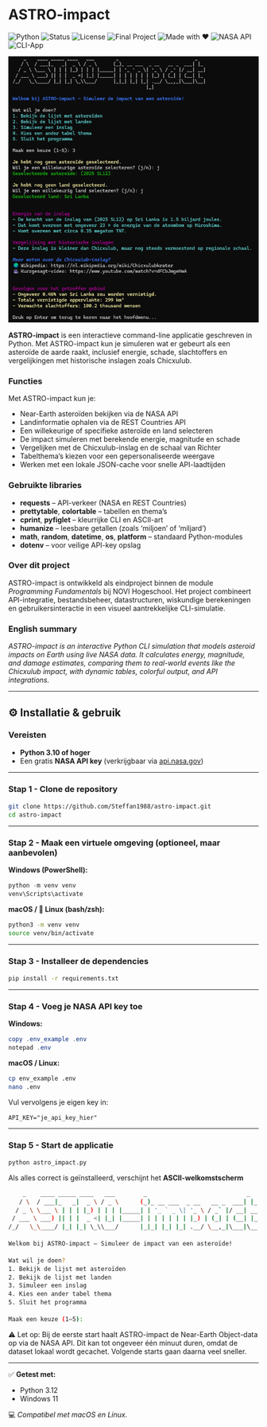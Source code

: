 # ASTRO-impact
![Python](https://img.shields.io/badge/python-3.10%2B-blue)
![Status](https://img.shields.io/badge/status-active-success)
![License](https://img.shields.io/badge/license-MIT-green)
![Final Project](https://img.shields.io/badge/NOVI-Final%20Project-orange)
![Made with ❤️](https://img.shields.io/badge/Made%20with-❤️-red)
![NASA API](https://img.shields.io/badge/API-NASA-blue)
![CLI-App](https://img.shields.io/badge/Interface-CLI-green)

![ASTRO-impact demo](images/demo-impact.png)

**ASTRO-impact** is een interactieve command-line applicatie geschreven in Python.
Met ASTRO-impact kun je simuleren wat er gebeurt als een asteroïde de aarde raakt, inclusief energie, schade, slachtoffers en vergelijkingen met historische inslagen zoals Chicxulub.

### Functies

Met ASTRO-impact kun je:

* Near-Earth asteroïden bekijken via de NASA API
* Landinformatie ophalen via de REST Countries API
* Een willekeurige of specifieke asteroïde en land selecteren
* De impact simuleren met berekende energie, magnitude en schade
* Vergelijken met de Chicxulub-inslag en de schaal van Richter
* Tabelthema’s kiezen voor een gepersonaliseerde weergave
* Werken met een lokale JSON-cache voor snelle API-laadtijden

### Gebruikte libraries

* **requests** – API-verkeer (NASA en REST Countries)
* **prettytable**, **colortable** – tabellen en thema’s
* **cprint**, **pyfiglet** – kleurrijke CLI en ASCII-art
* **humanize** – leesbare getallen (zoals ‘miljoen’ of ‘miljard’)
* **math**, **random**, **datetime**, **os**, **platform** – standaard Python-modules
* **dotenv** – voor veilige API-key opslag

### Over dit project

ASTRO-impact is ontwikkeld als eindproject binnen de module *Programming Fundamentals* bij NOVI Hogeschool.
Het project combineert API-integratie, bestandsbeheer, datastructuren, wiskundige berekeningen en gebruikersinteractie in een visueel aantrekkelijke CLI-simulatie.

### English summary

*ASTRO-impact is an interactive Python CLI simulation that models asteroid impacts on Earth using live NASA data. It calculates energy, magnitude, and damage estimates, comparing them to real-world events like the Chicxulub impact, with dynamic tables, colorful output, and API integrations.*

---

## ⚙️ Installatie & gebruik

### Vereisten

* **Python 3.10 of hoger**
* Een gratis **NASA API key** (verkrijgbaar via [api.nasa.gov](https://api.nasa.gov))

---

### Stap 1 - Clone de repository

```bash
git clone https://github.com/Steffan1988/astro-impact.git
cd astro-impact
```

---

### Stap 2 - Maak een virtuele omgeving (optioneel, maar aanbevolen)

**Windows (PowerShell):**

```powershell
python -m venv venv
venv\Scripts\activate
```

**macOS / 🐧 Linux (bash/zsh):**

```bash
python3 -m venv venv
source venv/bin/activate
```

---

### Stap 3 - Installeer de dependencies

```bash
pip install -r requirements.txt
```

---

### Stap 4 - Voeg je NASA API key toe

**Windows:**

```powershell
copy .env_example .env
notepad .env
```

**macOS / Linux:**

```bash
cp env_example .env
nano .env
```

Vul vervolgens je eigen key in:

```
API_KEY="je_api_key_hier"
```

---

### Stap 5 - Start de applicatie

```bash
python astro_impact.py
```

Als alles correct is geïnstalleerd, verschijnt het **ASCII-welkomstscherm**
```bash
    _    ____ _____ ____   ___        _                            _   
   / \  / ___|_   _|  _ \ / _ \      (_)_ __ ___  _ __   __ _  ___| |_ 
  / _ \ \___ \ | | | |_) | | | |_____| | '_ ` _ \| '_ \ / _` |/ __| __|
 / ___ \ ___) || | |  _ <| |_| |_____| | | | | | | |_) | (_| | (__| |_ 
/_/   \_\____/ |_| |_| \_\\___/      |_|_| |_| |_| .__/ \__,_|\___|\__|

Welkom bij ASTRO-impact — Simuleer de impact van een asteroïde!

Wat wil je doen?
1. Bekijk de lijst met asteroïden
2. Bekijk de lijst met landen
3. Simuleer een inslag
4. Kies een ander tabel thema
5. Sluit het programma

Maak een keuze (1–5): 
````

⚠️ Let op:
Bij de eerste start haalt ASTRO-impact de Near-Earth Object-data op via de NASA API.
Dit kan tot ongeveer één minuut duren, omdat de dataset lokaal wordt gecachet.
Volgende starts gaan daarna veel sneller.

---

✅ **Getest met:**

* Python 3.12
* Windows 11

💻 *Compatibel met macOS en Linux.*

